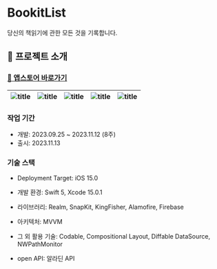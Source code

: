 # BookitList

당신의 책읽기에 관한 모든 것을 기록합니다.

## 💬 프로젝트 소개

### [🔗 앱스토어 바로가기](https://apps.apple.com/kr/app/%EB%B6%81%ED%82%B7%EB%A6%AC%EC%8A%A4%ED%8A%B8-%EB%8B%B9%EC%8B%A0%EC%9D%98-%EB%8F%85%EC%84%9C-%EA%B8%B0%EB%A1%9D%EC%9D%98-%EB%AA%A8%EB%93%A0-%EA%B2%83/id6471903459)

| ![title](https://github.com/steady-on/SeSAC_iOS_3rd/assets/73203944/2446e332-2144-48c3-97a2-cff95c9299ae) | ![title](https://github.com/steady-on/SeSAC_iOS_3rd/assets/73203944/4f51fd4c-508f-4e2b-bce4-0354d2991bf9) | ![title](https://github.com/steady-on/SeSAC_iOS_3rd/assets/73203944/e7a6a516-ad6b-4cdb-9ef0-509f30be1be8) | ![title](https://github.com/steady-on/SeSAC_iOS_3rd/assets/73203944/de432667-39d5-459a-b9df-10d9ccdf880c) | ![title](https://github.com/steady-on/SeSAC_iOS_3rd/assets/73203944/1c37e73a-5002-49fa-8fbc-43ff4b9f680d) |
| --------------------------------------------------------------------------------------------------------- | --------------------------------------------------------------------------------------------------------- | --------------------------------------------------------------------------------------------------------- | --------------------------------------------------------------------------------------------------------- | --------------------------------------------------------------------------------------------------------- |

### 작업 기간

- 개발: 2023.09.25 ~ 2023.11.12 (8주)
- 출시: 2023.11.13

### 기술 스택

- Deployment Target: iOS 15.0

- 개발 환경: Swift 5, Xcode 15.0.1

- 라이브러리: Realm, SnapKit, KingFisher, Alamofire, Firebase

- 아키텍처: MVVM

- 그 외 활용 기술: Codable, Compositional Layout, Diffable DataSource, NWPathMonitor

- open API: 알라딘 API
